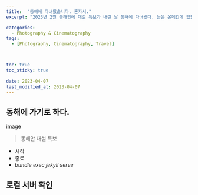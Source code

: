 ```yaml
---
title:  "동해에 다녀왔습니다. 혼자서."
excerpt: "2023년 2월 동해안에 대설 특보가 내린 날 동해에 다녀왔다. 눈은 온데간데 없었지만 혼자 만끽하는 동해는 생경한 느낌을 안겨주었다. "

categories:
  - Photography & Cinematography
tags:
  - [Photography, Cinematography, Travel]



toc: true
toc_sticky: true
 
date: 2023-04-07
last_modified_at: 2023-04-07
---
```

## 동해에 가기로 하다.

[image](../assets/image/screenshot.png)
> 동해안 대설 특보 
- 시작 
- 종료
- *bundle exec jekyll serve*

## 로컬 서버 확인
